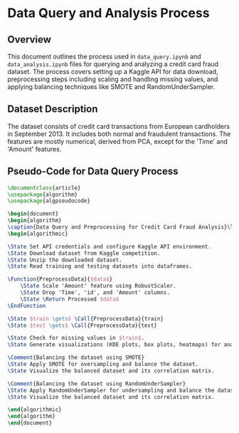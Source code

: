 # Data Query and Analysis Process

## Overview
This document outlines the process used in `data_query.ipynb` and `data_analysis.ipynb` files for querying and analyzing a credit card fraud dataset. The process covers setting up a Kaggle API for data download, preprocessing steps including scaling and handling missing values, and applying balancing techniques like SMOTE and RandomUnderSampler.

## Dataset Description
The dataset consists of credit card transactions from European cardholders in September 2013. It includes both normal and fraudulent transactions. The features are mostly numerical, derived from PCA, except for the 'Time' and 'Amount' features.

## Pseudo-Code for Data Query Process

```latex
\documentclass{article}
\usepackage{algorithm}
\usepackage{algpseudocode}

\begin{document}
\begin{algorithm}
\caption{Data Query and Preprocessing for Credit Card Fraud Analysis}\label{alg:data_query}
\begin{algorithmic}

\State Set API credentials and configure Kaggle API environment.
\State Download dataset from Kaggle competition.
\State Unzip the downloaded dataset.
\State Read training and testing datasets into dataframes.

\Function{PreprocessData}{$data$}
    \State Scale 'Amount' feature using RobustScaler.
    \State Drop 'Time', 'id', and 'Amount' columns.
    \State \Return Processed $data$
\EndFunction

\State $train \gets$ \Call{PreprocessData}{train}
\State $test \gets$ \Call{PreprocessData}{test}

\State Check for missing values in $train$.
\State Generate visualizations (KDE plots, box plots, heatmaps) for analysis.

\Comment{Balancing the dataset using SMOTE}
\State Apply SMOTE for oversampling and balance the dataset.
\State Visualize the balanced dataset and its correlation matrix.

\Comment{Balancing the dataset using RandomUnderSampler}
\State Apply RandomUnderSampler for undersampling and balance the dataset.
\State Visualize the balanced dataset and its correlation matrix.

\end{algorithmic}
\end{algorithm}
\end{document}
